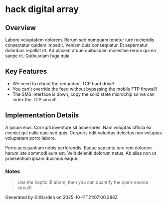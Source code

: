 # hack digital array

## Overview
Labore voluptatem dolorem. Rerum sed numquam tenetur iure reiciendis consectetur quidem impedit. Veniam quia consequatur. Et aspernatur doloribus repellat et. Ad placeat atque quibusdam molestiae rerum qui ea saepe et. Quibusdam fuga quia.

## Key Features
- We need to reboot the redundant TCP hard drive!
- You can't override the feed without bypassing the mobile FTP firewall!
- The SMS interface is down, copy the solid state microchip so we can index the TCP circuit!

## Implementation Details
A ipsum eius. Corrupti inventore sit asperiores. Nam voluptas officia ea eveniet qui nulla quia sed quis. Corporis odit voluptas delectus non voluptas voluptatem porro labore.
 Porro accusantium nobis perferendis. Eaque sapiente iure rem dolorem harum iste commodi eum est. Velit deleniti dolorum natus. Ab alias non ut praesentium ipsam ducimus eaque.

### Notes
> Use the haptic IB alarm, then you can quantify the open-source circuit!

Generated by GitGarden on 2025-10-11T21:07:00.388Z